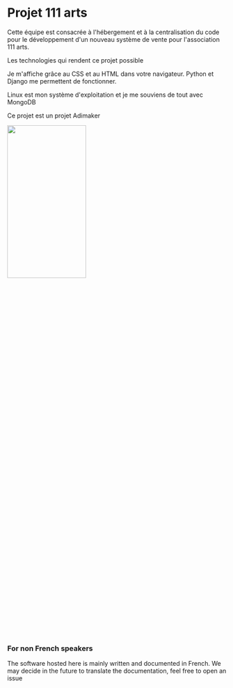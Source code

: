 

# Projet 111 arts

Cette équipe est consacrée à l'hébergement et à la centralisation du code pour le développement d'un nouveau système de vente pour l'association 111 arts.

Les technologies qui rendent ce projet possible

Je m'affiche grâce au CSS et au HTML dans votre navigateur. Python et Django me permettent de fonctionner.

Linux est mon système d'exploitation et je me souviens de tout avec MongoDB

Ce projet est un projet Adimaker

<img src="https://user-images.githubusercontent.com/46867831/211920895-989ba0ca-7b36-4fa6-aa01-435ff4161347.jpg"  width="60%" height="30%">

### For non French speakers
The software hosted here is mainly written and documented in French. We may decide in the future to translate the documentation, feel free to open an issue
